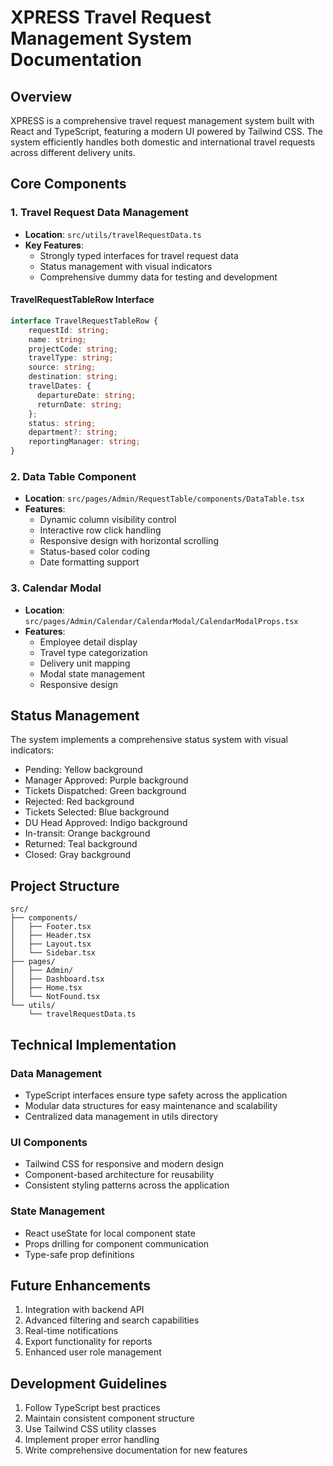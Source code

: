 # XPRESS Travel Request Management System Documentation

## Overview
XPRESS is a comprehensive travel request management system built with React and TypeScript, featuring a modern UI powered by Tailwind CSS. The system efficiently handles both domestic and international travel requests across different delivery units.

## Core Components

### 1. Travel Request Data Management
- **Location**: `src/utils/travelRequestData.ts`
- **Key Features**:
  - Strongly typed interfaces for travel request data
  - Status management with visual indicators
  - Comprehensive dummy data for testing and development

#### TravelRequestTableRow Interface
```typescript
interface TravelRequestTableRow {
    requestId: string;
    name: string;
    projectCode: string;
    travelType: string;
    source: string;
    destination: string;
    travelDates: {
      departureDate: string;
      returnDate: string;
    };
    status: string;
    department?: string;
    reportingManager: string;
}
```

### 2. Data Table Component
- **Location**: `src/pages/Admin/RequestTable/components/DataTable.tsx`
- **Features**:
  - Dynamic column visibility control
  - Interactive row click handling
  - Responsive design with horizontal scrolling
  - Status-based color coding
  - Date formatting support

### 3. Calendar Modal
- **Location**: `src/pages/Admin/Calendar/CalendarModal/CalendarModalProps.tsx`
- **Features**:
  - Employee detail display
  - Travel type categorization
  - Delivery unit mapping
  - Modal state management
  - Responsive design

## Status Management
The system implements a comprehensive status system with visual indicators:
- Pending: Yellow background
- Manager Approved: Purple background
- Tickets Dispatched: Green background
- Rejected: Red background
- Tickets Selected: Blue background
- DU Head Approved: Indigo background
- In-transit: Orange background
- Returned: Teal background
- Closed: Gray background

## Project Structure
```
src/
├── components/
│   ├── Footer.tsx
│   ├── Header.tsx
│   ├── Layout.tsx
│   └── Sidebar.tsx
├── pages/
│   ├── Admin/
│   ├── Dashboard.tsx
│   ├── Home.tsx
│   └── NotFound.tsx
└── utils/
    └── travelRequestData.ts
```

## Technical Implementation

### Data Management
- TypeScript interfaces ensure type safety across the application
- Modular data structures for easy maintenance and scalability
- Centralized data management in utils directory

### UI Components
- Tailwind CSS for responsive and modern design
- Component-based architecture for reusability
- Consistent styling patterns across the application

### State Management
- React useState for local component state
- Props drilling for component communication
- Type-safe prop definitions

## Future Enhancements
1. Integration with backend API
2. Advanced filtering and search capabilities
3. Real-time notifications
4. Export functionality for reports
5. Enhanced user role management

## Development Guidelines
1. Follow TypeScript best practices
2. Maintain consistent component structure
3. Use Tailwind CSS utility classes
4. Implement proper error handling
5. Write comprehensive documentation for new features